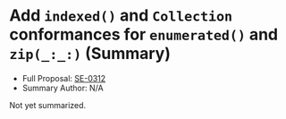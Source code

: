 # Add `indexed()` and `Collection` conformances for `enumerated()` and `zip(_:_:)` (Summary)

* Full Proposal: [SE-0312](https://github.com/apple/swift-evolution/blob/main/proposals/0312-indexed-and-enumerated-zip-collections.md)
* Summary Author: N/A

Not yet summarized.
